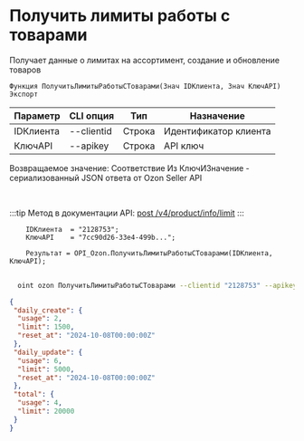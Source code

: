 ﻿---
sidebar_position: 5
---

# Получить лимиты работы с товарами
 Получает данные о лимитах на ассортимент, создание и обновление товаров



`Функция ПолучитьЛимитыРаботыСТоварами(Знач IDКлиента, Знач КлючAPI) Экспорт`

  | Параметр | CLI опция | Тип | Назначение |
  |-|-|-|-|
  | IDКлиента | --clientid | Строка | Идентификатор клиента |
  | КлючAPI | --apikey | Строка | API ключ |

  
  Возвращаемое значение:   Соответствие Из КлючИЗначение - сериализованный JSON ответа от Ozon Seller API

<br/>

:::tip
Метод в документации API: [post /v4/product/info/limit](https://docs.ozon.ru/api/seller/#operation/ProductAPI_GetUploadQuota)
:::
<br/>


```bsl title="Пример кода"
    IDКлиента  = "2128753";
    КлючAPI    = "7cc90d26-33e4-499b...";

    Результат = OPI_Ozon.ПолучитьЛимитыРаботыСТоварами(IDКлиента, КлючAPI);
```



```sh title="Пример команды CLI"
    
  oint ozon ПолучитьЛимитыРаботыСТоварами --clientid "2128753" --apikey "7cc90d26-33e4-499b..."

```

```json title="Результат"
{
 "daily_create": {
  "usage": 2,
  "limit": 1500,
  "reset_at": "2024-10-08T00:00:00Z"
 },
 "daily_update": {
  "usage": 6,
  "limit": 5000,
  "reset_at": "2024-10-08T00:00:00Z"
 },
 "total": {
  "usage": 4,
  "limit": 20000
 }
}
```
